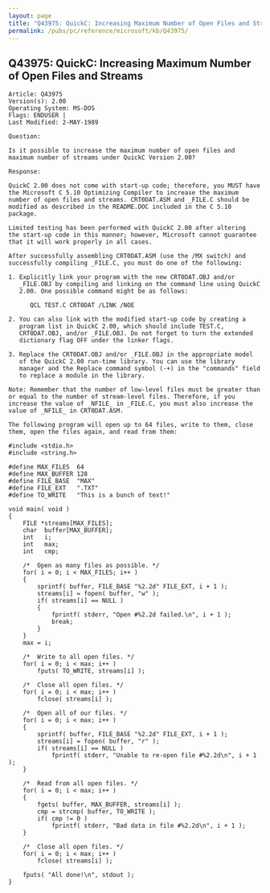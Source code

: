 ```yaml
---
layout: page
title: "Q43975: QuickC: Increasing Maximum Number of Open Files and Streams"
permalink: /pubs/pc/reference/microsoft/kb/Q43975/
---
```


## Q43975: QuickC: Increasing Maximum Number of Open Files and Streams

	Article: Q43975
	Version(s): 2.00
	Operating System: MS-DOS
	Flags: ENDUSER |
	Last Modified: 2-MAY-1989
	
	Question:
	
	Is it possible to increase the maximum number of open files and
	maximum number of streams under QuickC Version 2.00?
	
	Response:
	
	QuickC 2.00 does not come with start-up code; therefore, you MUST have
	the Microsoft C 5.10 Optimizing Compiler to increase the maximum
	number of open files and streams. CRT0DAT.ASM and _FILE.C should be
	modified as described in the README.DOC included in the C 5.10
	package.
	
	Limited testing has been performed with QuickC 2.00 after altering
	the start-up code in this manner; however, Microsoft cannot guarantee
	that it will work properly in all cases.
	
	After successfully assembling CRT0DAT.ASM (use the /MX switch) and
	successfully compiling _FILE.C, you must do one of the following:
	
	1. Explicitly link your program with the new CRT0DAT.OBJ and/or
	   _FILE.OBJ by compiling and linking on the command line using QuickC
	   2.00. One possible command might be as follows:
	
	      QCL TEST.C CRT0DAT /LINK /NOE
	
	2. You can also link with the modified start-up code by creating a
	   program list in QuickC 2.00, which should include TEST.C,
	   CRT0DAT.OBJ, and/or _FILE.OBJ. Do not forget to turn the extended
	   dictionary flag OFF under the linker flags.
	
	3. Replace the CRT0DAT.OBJ and/or _FILE.OBJ in the appropriate model
	   of the QuickC 2.00 run-time library. You can use the library
	   manager and the Replace command symbol (-+) in the "commands" field
	   to replace a module in the library.
	
	Note: Remember that the number of low-level files must be greater than
	or equal to the number of stream-level files. Therefore, if you
	increase the value of _NFILE_ in _FILE.C, you must also increase the
	value of _NFILE_ in CRT0DAT.ASM.
	
	The following program will open up to 64 files, write to them, close
	them, open the files again, and read from them:
	
	#include <stdio.h>
	#include <string.h>
	
	#define MAX_FILES  64
	#define MAX_BUFFER 128
	#define FILE_BASE  "MAX"
	#define FILE_EXT   ".TXT"
	#define TO_WRITE   "This is a bunch of text!"
	
	void main( void )
	{
	    FILE *streams[MAX_FILES];
	    char  buffer[MAX_BUFFER];
	    int   i;
	    int   max;
	    int   cmp;
	
	    /*  Open as many files as possible. */
	    for( i = 0; i < MAX_FILES; i++ )
	    {
	        sprintf( buffer, FILE_BASE "%2.2d" FILE_EXT, i + 1 );
	        streams[i] = fopen( buffer, "w" );
	        if( streams[i] == NULL )
	        {
	            fprintf( stderr, "Open #%2.2d failed.\n", i + 1 );
	            break;
	        }
	    }
	    max = i;
	
	    /*  Write to all open files. */
	    for( i = 0; i < max; i++ )
	        fputs( TO_WRITE, streams[i] );
	
	    /*  Close all open files. */
	    for( i = 0; i < max; i++ )
	        fclose( streams[i] );
	
	    /*  Open all of our files. */
	    for( i = 0; i < max; i++ )
	    {
	        sprintf( buffer, FILE_BASE "%2.2d" FILE_EXT, i + 1 );
	        streams[i] = fopen( buffer, "r" );
	        if( streams[i] == NULL )
	            fprintf( stderr, "Unable to re-open file #%2.2d\n", i + 1 );
	    }
	
	    /*  Read from all open files. */
	    for( i = 0; i < max; i++ )
	    {
	        fgets( buffer, MAX_BUFFER, streams[i] );
	        cmp = strcmp( buffer, TO_WRITE );
	        if( cmp != 0 )
	            fprintf( stderr, "Bad data in file #%2.2d\n", i + 1 );
	    }
	
	    /*  Close all open files. */
	    for( i = 0; i < max; i++ )
	        fclose( streams[i] );
	
	    fputs( "All done!\n", stdout );
	}
